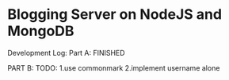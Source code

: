 # Blogging Server on NodeJS and MongoDB

Development Log:
Part A: FINISHED

PART B:
TODO: 
1.use commonmark
2.implement username alone
